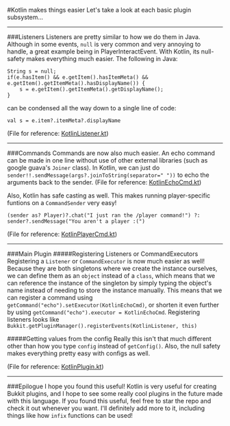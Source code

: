 #Kotlin makes things easier
Let's take a look at each basic plugin subsystem...

-----
###Listeners
Listeners are pretty similar to how we do them in Java. Although in some events, `null` is very common and very annoying to handle, a great example being in PlayerInteractEvent. With Kotlin, its null-safety makes everything much easier. The following in Java:
```
String s = null;
if(e.hasItem() && e.getItem().hasItemMeta() && e.getItem().getItemMeta().hasDisplayName()) {
    s = e.getItem().getItemMeta().getDisplayName();
}
``` 
can be condensed all the way down to a single line of code:
```
val s = e.item?.itemMeta?.displayName
```
(File for reference: [KotlinListener.kt](https://github.com/unon1100/KotlinPlugin/blob/master/src/main/java/com/deanveloper/kotlintest/KotlinListener.kt))

------
###Commands
Commands are now also much easier. An echo command can be made in one line without use of other external libraries (such as google guava's `Joiner` class). In Kotlin, we can just do `sender!!.sendMessage(args?.joinToString(separator=" "))` to echo the arguments back to the sender.
(File for reference: [KotlinEchoCmd.kt](https://github.com/unon1100/KotlinPlugin/blob/master/src/main/java/com/deanveloper/kotlintest/KotlinEchoCmd.kt))

Also, Kotlin has safe casting as well. This makes running player-specific funtions on a `CommandSender` very easy!
```
(sender as? Player)?.chat("I just ran the /player command!") ?: sender?.sendMessage("You aren't a player :(")
```
(File for reference: [KotlinPlayerCmd.kt](https://github.com/unon1100/KotlinPlugin/blob/master/src/main/java/com/deanveloper/kotlintest/KotlinPlayerCmd.kt))

-------
###Main Plugin
#####Registering Listeners or CommandExecutors
Registering a `Listener` or `CommandExecutor` is now much easier as well! Because they are both singletons where we create the instance ourselves, we can define them as an `object` instead of a `class`, which means that we can reference the instance of the singleton by simply typing the object's name instead of needing to store the instance manually. This means that we can register a command using `getCommand("echo").setExecutor(KotlinEchoCmd)`, or shorten it even further by using `getCommand("echo").executor = KotlinEchoCmd`. Registering listeners looks like `Bukkit.getPluginManager().registerEvents(KotlinListener, this)`

#####Getting values from the config
Really this isn't that much different other than how you type `config` instead of `getConfig()`. Also, the null safety makes everything pretty easy with configs as well.

(File for reference: [KotlinPlugin.kt](https://github.com/unon1100/KotlinPlugin/blob/master/src/main/java/com/deanveloper/kotlintest/KotlinPlugin.kt))

----------
###Epilogue
I hope you found this useful! Kotlin is very useful for creating Bukkit plugins, and I hope to see some really cool plugins in the future made with this language. If you found this useful, feel free to star the repo and check it out whenever you want. I'll definitely add more to it, including things like how `infix` functions can be used!
